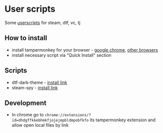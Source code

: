 # User scripts

Some [userscripts](https://en.wikipedia.org/wiki/Userscript) for steam, dtf, vc, tj

## How to install

- install tampermonkey for your browser - [google chrome](https://chrome.google.com/webstore/detail/tampermonkey/dhdgffkkebhmkfjojejmpbldmpobfkfo?hl=en), [other browsers](https://www.tampermonkey.net/?ext=dhdg&browser=chrome)
- install necessary script via "Quick Install" section

## Scripts

- dtf-dark-theme - [install link](https://github.com/Ciberusps/user-scripts/raw/main/dtf-dark-theme/dtf-dark-theme.user.js)
- steam-spy - [install link](https://github.com/Ciberusps/user-scripts/raw/main/steam-spy/steam-spy.user.js)

## Development

- In chrome go to `chrome://extensions/?id=dhdgffkkebhmkfjojejmpbldmpobfkfo` its tampermonkey extension and allow open local files by link
